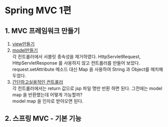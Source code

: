# Spring MVC 1편

## 1. MVC 프레임워크 만들기

  1. [view만들기](https://github.com/SpringSummerFallWinter/Spring/tree/main/springmvc1/youngho/build_MVC_Framework/addView)
  2. [model만들기](https://github.com/SpringSummerFallWinter/Spring/tree/main/springmvc1/youngho/build_MVC_Framework/addModel)   
   각 컨트롤러에서 서블릿 종속성을 제거하였다. HttpServletRequest, HttpServletResponse 를 사용하지 않고 컨트롤러를 만들어 보았다. 
  request.setAttribute 메소드 대신 Map 을 사용하여 String 과 Object를 매치해두었다. 
  3. [간단하고실용적인 컨트롤러](https://github.com/SpringSummerFallWinter/Spring/tree/main/springmvc1/youngho/build_MVC_Framework/simpleAndPractical)   
    각 컨트롤러에서는 return 값으로 jsp 파일 명만 반환 하면 된다. 그전에는 model map 을 반환했는데 어떻게 가능할까?   
    model map 을 인자로 받아오면 된다. 
## 2. 스프링 MVC - 기본 기능
